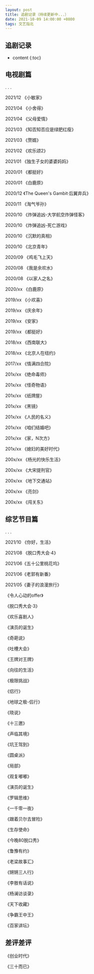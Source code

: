 ```yaml
---
layout: post
title: 追剧记录（持续更新中...）
date: 2021-10-09 14:00:00 +0800
tags: 文艺指北
--- 
```



<h2>追剧记录</h2>

* content
{:toc}

## 电视剧篇

. . .

2021/12  《小敏家》

2021/04  《小舍得》

2021/04  《父母爱情》

2021/03  《知否知否应是绿肥红瘦》

2021/03  《赘婿》

2021/02  《欢乐颂2》

2021/01  《独生子女的婆婆妈妈》

2020/01  《都挺好》

2020/01  《白鹿原》

2020/12  《The Queen's Gambit·后翼弃兵》

2020/11  《淘气爷孙》

2020/10  《炸弹追凶-大学航空炸弹怪客》

2020/10  《炸弹追凶-死亡游戏》

2020/10  《沉默的真相》

2020/10  《北京青年》

2020/09  《鸡毛飞上天》

2020/08  《我是余欢水》

2020/08  《以家人之名》

2020/xx  《白鹿原》

2019/xx  《小欢喜》

2019/xx  《庆余年》

2019/xx  《安家》

2019/xx  《都挺好》

2018/xx  《西南联大》

2018/xx  《北京人在纽约》

2017/xx  《情满四合院》

201x/xx  《绝命毒师》

201x/xx  《怪奇物语》

201x/xx  《纸牌屋》

201x/xx  《黑镜》

201x/xx  《人民的名义》

201x/xx  《咱们结婚吧》

201x/xx  《家，N次方》

201x/xx  《媳妇的美好时代》

200x/xx  《杨光的快乐生活》

200x/xx  《大宋提刑官》

200x/xx  《地下交通站》

200x/xx  《亮剑》

200x/xx  《闯关东》

## 综艺节目篇

. . .

2021/10  《你好，生活》

2021/08 《脱口秀大会·4》

2021/06《五十公里桃花坞》

2021/06《老郭有新番》

2021/05《妻子的浪漫旅行》

《令人心动的offer》

《脱口秀大会·3》

《欢乐喜剧人》

《演员的诞生》

《奇葩说》

《吐槽大会》

《王牌对王牌》

《向往的生活》

《极限挑战》

《侣行》

《地球之极-侣行》

《晓说》

《十三邀》

《声临其境》

《坑王驾到》

《圆桌派》

《局部》

《观复嘟嘟》

《演员的诞生》

《罗辑思维》

《一千零一夜》

《跟着贝尔去冒险》

《生存使命》

《今晚80脱口秀》

《鲁豫有约》

《老梁故事汇》

《锵锵三人行》

《李敖有话说》

《杨澜访谈录》

《天下收藏》

《争霸王中王》

《百家讲坛》

## 差评差评

《创业时代》

《三十而已》